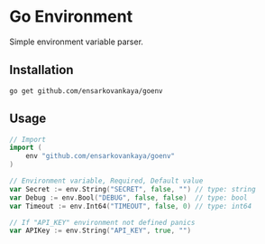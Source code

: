 # Go Environment

Simple environment variable parser.

## Installation

```shell
go get github.com/ensarkovankaya/goenv
```

## Usage

```go
// Import
import (
    env "github.com/ensarkovankaya/goenv"
)

// Environment variable, Required, Default value
var Secret := env.String("SECRET", false, "") // type: string
var Debug := env.Bool("DEBUG", false, false)  // type: bool
var Timeout := env.Int64("TIMEOUT", false, 0) // type: int64

// If "API_KEY" environment not defined panics
var APIKey := env.String("API_KEY", true, "")
```
